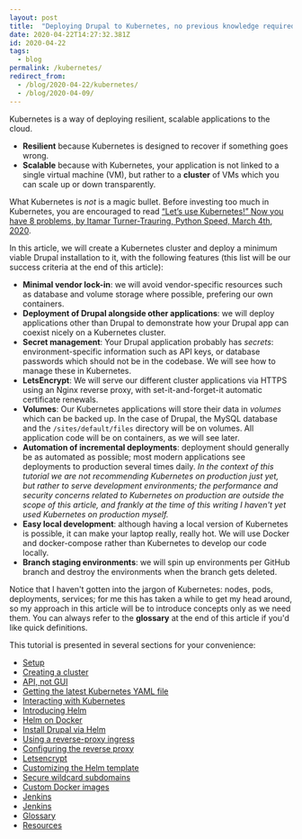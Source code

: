```yaml
---
layout: post
title:  "Deploying Drupal to Kubernetes, no previous knowledge required"
date: 2020-04-22T14:27:32.381Z
id: 2020-04-22
tags:
  - blog
permalink: /kubernetes/
redirect_from:
  - /blog/2020-04-22/kubernetes/
  - /blog/2020-04-09/
---
```

Kubernetes is a way of deploying resilient, scalable applications to the cloud.

* **Resilient** because Kubernetes is designed to recover if something goes wrong.
* **Scalable** because with Kubernetes, your application is not linked to a single virtual machine (VM), but rather to a **cluster** of VMs which you can scale up or down transparently.

What Kubernetes is _not_ is a magic bullet. Before investing too much in Kubernetes, you are encouraged to read [“Let’s use Kubernetes!” Now you have 8 problems, by Itamar Turner-Trauring, Python Speed, March 4th, 2020](https://pythonspeed.com/articles/dont-need-kubernetes/).

In this article, we will create a Kubernetes cluster and deploy a minimum viable Drupal installation to it, with the following features (this list will be our success criteria at the end of this article):

* **Minimal vendor lock-in**: we will avoid vendor-specific resources such as database and volume storage where possible, prefering our own containers.
* **Deployment of Drupal alongside other applications**: we will deploy applications other than Drupal to demonstrate how your Drupal app can coexist nicely on a Kubernetes cluster.
* **Secret management**: Your Drupal application probably has _secrets_: environment-specific information such as API keys, or database passwords which should not be in the codebase. We will see how to manage these in Kubernetes.
* **LetsEncrypt**: We will serve our different cluster applications via HTTPS using an Nginx reverse proxy, with set-it-and-forget-it automatic certificate renewals.
* **Volumes**: Our Kubernetes applications will store their data in _volumes_ which can be backed up. In the case of Drupal, the MySQL database and the `/sites/default/files` directory will be on volumes. All application code will be on containers, as we will see later.
* **Automation of incremental deployments**: deployment should generally be as automated as possible; most modern applications see deployments to production several times daily. _In the context of this tutorial we are not recommending Kubernetes on production just yet, but rather to serve development environments; the performance and security concerns related to Kubernetes on production are outside the scope of this article, and frankly at the time of this writing I haven't yet used Kubernetes on production myself._
* **Easy local development**: although having a local version of Kubernetes is possible, it can make your laptop really, really hot. We will use Docker and docker-compose rather than Kubernetes to develop our code locally.
* **Branch staging environments**: we will spin up environments per GitHub branch and destroy the environments when the branch gets deleted.

Notice that I haven't gotten into the jargon of Kubernetes: nodes, pods, deployments, services; for me this has taken a while to get my head around, so my approach in this article will be to introduce concepts only as we need them. You can always refer to the **glossary** at the end of this article if you'd like quick definitions.

This tutorial is presented in several sections for your convenience:

* [Setup](/kubernetes/01-setup)
* [Creating a cluster](/kubernetes/02-create-cluster)
* [API, not GUI](/kubernetes/03-api-not-gui)
* [Getting the latest Kubernetes YAML file](/kubernetes/04-latest-yaml)
* [Interacting with Kubernetes](/kubernetes/05-interacting)
* [Introducing Helm](/kubernetes/06-helm)
* [Helm on Docker](/kubernetes/07-helm-on-docker)
* [Install Drupal via Helm](/kubernetes/08-drupal-helm)
* [Using a reverse-proxy ingress](/kubernetes/09-ingress)
* [Configuring the reverse proxy](/kubernetes/10-configure-reverse-proxy)
* [Letsencrypt](/kubernetes/11-letsencrypt)
* [Customizing the Helm template](/kubernetes/12-customize-helm-template)
* [Secure wildcard subdomains](/kubernetes/13-secure-wildcard-subdomains)
* [Custom Docker images](/kubernetes/14-custom-docker-images)
* [Jenkins](/kubernetes/15-jenkins)
* [Jenkins](/kubernetes/16-next-steps)
* [Glossary](/kubernetes/glossary)
* [Resources](/kubernetes/resources)
